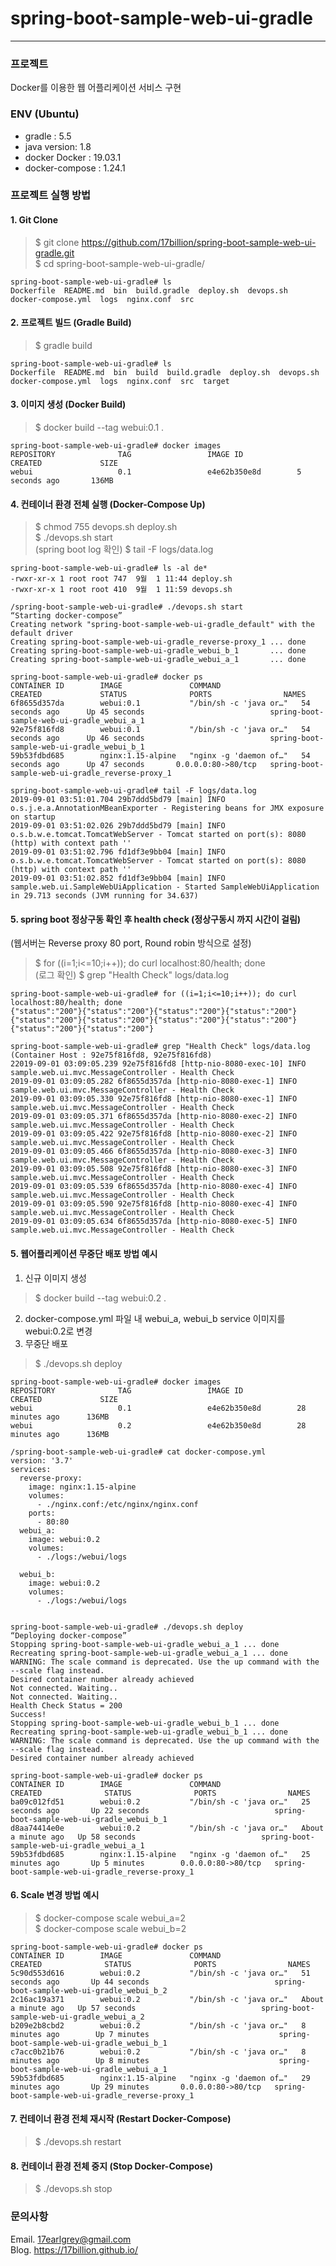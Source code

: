 # spring-boot-sample-web-ui-gradle
----

### 프로젝트
Docker를 이용한 웹 어플리케이션 서비스 구현

### ENV (Ubuntu)
- gradle : 5.5 <br>
- java version: 1.8 <br>
- docker Docker : 19.03.1 <br>
- docker-compose : 1.24.1 <br>

### 프로젝트 실행 방법
#### 1. Git Clone
> $ git clone https://github.com/17billion/spring-boot-sample-web-ui-gradle.git <br>
> $ cd spring-boot-sample-web-ui-gradle/
```
spring-boot-sample-web-ui-gradle# ls
Dockerfile  README.md  bin  build.gradle  deploy.sh  devops.sh  docker-compose.yml  logs  nginx.conf  src
```

#### 2. 프로젝트 빌드 (Gradle Build)
> $ gradle build
```
spring-boot-sample-web-ui-gradle# ls
Dockerfile  README.md  bin  build  build.gradle  deploy.sh  devops.sh  docker-compose.yml  logs  nginx.conf  src  target
```

#### 3. 이미지 생성 (Docker Build)
> $ docker build --tag webui:0.1 .
```
spring-boot-sample-web-ui-gradle# docker images
REPOSITORY              TAG                 IMAGE ID            CREATED             SIZE
webui                   0.1                 e4e62b350e8d        5 seconds ago       136MB
```

#### 4. 컨테이너 환경 전체 실행 (Docker-Compose Up)
> $ chmod 755 devops.sh deploy.sh  <br>
> $ ./devops.sh start <br>
> (spring boot log 확인) $ tail -F logs/data.log
```
spring-boot-sample-web-ui-gradle# ls -al de*
-rwxr-xr-x 1 root root 747  9월  1 11:44 deploy.sh
-rwxr-xr-x 1 root root 410  9월  1 11:59 devops.sh

/spring-boot-sample-web-ui-gradle# ./devops.sh start
“Starting docker-compose”
Creating network "spring-boot-sample-web-ui-gradle_default" with the default driver
Creating spring-boot-sample-web-ui-gradle_reverse-proxy_1 ... done
Creating spring-boot-sample-web-ui-gradle_webui_b_1       ... done
Creating spring-boot-sample-web-ui-gradle_webui_a_1       ... done

spring-boot-sample-web-ui-gradle# docker ps
CONTAINER ID        IMAGE               COMMAND                  CREATED             STATUS              PORTS                NAMES
6f8655d357da        webui:0.1           "/bin/sh -c 'java or…"   54 seconds ago      Up 45 seconds                            spring-boot-sample-web-ui-gradle_webui_a_1
92e75f816fd8        webui:0.1           "/bin/sh -c 'java or…"   54 seconds ago      Up 46 seconds                            spring-boot-sample-web-ui-gradle_webui_b_1
59b53fdbd685        nginx:1.15-alpine   "nginx -g 'daemon of…"   54 seconds ago      Up 47 seconds       0.0.0.0:80->80/tcp   spring-boot-sample-web-ui-gradle_reverse-proxy_1

spring-boot-sample-web-ui-gradle# tail -F logs/data.log
2019-09-01 03:51:01.704 29b7ddd5bd79 [main] INFO  o.s.j.e.a.AnnotationMBeanExporter - Registering beans for JMX exposure on startup
2019-09-01 03:51:02.026 29b7ddd5bd79 [main] INFO  o.s.b.w.e.tomcat.TomcatWebServer - Tomcat started on port(s): 8080 (http) with context path ''
2019-09-01 03:51:02.796 fd1df3e9bb04 [main] INFO  o.s.b.w.e.tomcat.TomcatWebServer - Tomcat started on port(s): 8080 (http) with context path ''
2019-09-01 03:51:02.852 fd1df3e9bb04 [main] INFO  sample.web.ui.SampleWebUiApplication - Started SampleWebUiApplication in 29.713 seconds (JVM running for 34.637)
```

#### 5. spring boot 정상구동 확인 후 health check (정상구동시 까지 시간이 걸림) <br>
(웹서버는 Reverse proxy 80 port, Round robin 방식으로 설정)
> $ for ((i=1;i<=10;i++)); do curl localhost:80/health; done <br>
> (로그 확인) $ grep "Health Check" logs/data.log
```
spring-boot-sample-web-ui-gradle# for ((i=1;i<=10;i++)); do curl localhost:80/health; done
{"status":"200"}{"status":"200"}{"status":"200"}{"status":"200"}{"status":"200"}{"status":"200"}{"status":"200"}{"status":"200"}{"status":"200"}{"status":"200"}

spring-boot-sample-web-ui-gradle# grep "Health Check" logs/data.log
(Container Host : 92e75f816fd8, 92e75f816fd8)
22019-09-01 03:09:05.239 92e75f816fd8 [http-nio-8080-exec-10] INFO  sample.web.ui.mvc.MessageController - Health Check
2019-09-01 03:09:05.282 6f8655d357da [http-nio-8080-exec-1] INFO  sample.web.ui.mvc.MessageController - Health Check
2019-09-01 03:09:05.330 92e75f816fd8 [http-nio-8080-exec-1] INFO  sample.web.ui.mvc.MessageController - Health Check
2019-09-01 03:09:05.371 6f8655d357da [http-nio-8080-exec-2] INFO  sample.web.ui.mvc.MessageController - Health Check
2019-09-01 03:09:05.422 92e75f816fd8 [http-nio-8080-exec-2] INFO  sample.web.ui.mvc.MessageController - Health Check
2019-09-01 03:09:05.466 6f8655d357da [http-nio-8080-exec-3] INFO  sample.web.ui.mvc.MessageController - Health Check
2019-09-01 03:09:05.508 92e75f816fd8 [http-nio-8080-exec-3] INFO  sample.web.ui.mvc.MessageController - Health Check
2019-09-01 03:09:05.539 6f8655d357da [http-nio-8080-exec-4] INFO  sample.web.ui.mvc.MessageController - Health Check
2019-09-01 03:09:05.590 92e75f816fd8 [http-nio-8080-exec-4] INFO  sample.web.ui.mvc.MessageController - Health Check
2019-09-01 03:09:05.634 6f8655d357da [http-nio-8080-exec-5] INFO  sample.web.ui.mvc.MessageController - Health Check
```

#### 5. 웹어플리케이션 무중단 배포 방법 예시
1) 신규 이미지 생성 
> $ docker build --tag webui:0.2 .
2) docker-compose.yml 파일 내 webui_a, webui_b service 이미지를 webui:0.2로 변경
3) 무중단 배포
> $ ./devops.sh deploy
```
spring-boot-sample-web-ui-gradle# docker images
REPOSITORY              TAG                 IMAGE ID            CREATED             SIZE
webui                   0.1                 e4e62b350e8d        28 minutes ago      136MB
webui                   0.2                 e4e62b350e8d        28 minutes ago      136MB

/spring-boot-sample-web-ui-gradle# cat docker-compose.yml
version: '3.7'
services:
  reverse-proxy:
    image: nginx:1.15-alpine
    volumes:
      - ./nginx.conf:/etc/nginx/nginx.conf
    ports:
      - 80:80
  webui_a:
    image: webui:0.2
    volumes:
      - ./logs:/webui/logs

  webui_b:
    image: webui:0.2
    volumes:
      - ./logs:/webui/logs


spring-boot-sample-web-ui-gradle# ./devops.sh deploy
“Deploying docker-compose”
Stopping spring-boot-sample-web-ui-gradle_webui_a_1 ... done
Recreating spring-boot-sample-web-ui-gradle_webui_a_1 ... done
WARNING: The scale command is deprecated. Use the up command with the --scale flag instead.
Desired container number already achieved
Not connected. Waiting..
Not connected. Waiting..
Health Check Status = 200
Success!
Stopping spring-boot-sample-web-ui-gradle_webui_b_1 ... done
Recreating spring-boot-sample-web-ui-gradle_webui_b_1 ... done
WARNING: The scale command is deprecated. Use the up command with the --scale flag instead.
Desired container number already achieved

spring-boot-sample-web-ui-gradle# docker ps
CONTAINER ID        IMAGE               COMMAND                  CREATED              STATUS              PORTS                NAMES
ba09c012fd51        webui:0.2           "/bin/sh -c 'java or…"   25 seconds ago       Up 22 seconds                            spring-boot-sample-web-ui-gradle_webui_b_1
d8aa74414e0e        webui:0.2           "/bin/sh -c 'java or…"   About a minute ago   Up 58 seconds                            spring-boot-sample-web-ui-gradle_webui_a_1
59b53fdbd685        nginx:1.15-alpine   "nginx -g 'daemon of…"   25 minutes ago       Up 5 minutes        0.0.0.0:80->80/tcp   spring-boot-sample-web-ui-gradle_reverse-proxy_1

```

#### 6. Scale 변경 방법 예시
> $ docker-compose scale webui_a=2 <br>
> $ docker-compose scale webui_b=2
```
spring-boot-sample-web-ui-gradle# docker ps
CONTAINER ID        IMAGE               COMMAND                  CREATED              STATUS              PORTS                NAMES
5c90d553d616        webui:0.2           "/bin/sh -c 'java or…"   51 seconds ago       Up 44 seconds                            spring-boot-sample-web-ui-gradle_webui_b_2
2c16ac19a371        webui:0.2           "/bin/sh -c 'java or…"   About a minute ago   Up 57 seconds                            spring-boot-sample-web-ui-gradle_webui_a_2
b209e2b8cbd2        webui:0.2           "/bin/sh -c 'java or…"   8 minutes ago        Up 7 minutes                             spring-boot-sample-web-ui-gradle_webui_b_1
c7acc0b21b76        webui:0.2           "/bin/sh -c 'java or…"   8 minutes ago        Up 8 minutes                             spring-boot-sample-web-ui-gradle_webui_a_1
59b53fdbd685        nginx:1.15-alpine   "nginx -g 'daemon of…"   29 minutes ago       Up 29 minutes       0.0.0.0:80->80/tcp   spring-boot-sample-web-ui-gradle_reverse-proxy_1
```

#### 7. 컨테이너 환경 전체 재시작 (Restart Docker-Compose) <br>
> $ ./devops.sh restart

#### 8. 컨테이너 환경 전체 중지 (Stop  Docker-Compose) <br>
> $ ./devops.sh stop

### 문의사항
Email. 17earlgrey@gmail.com <br>
Blog. https://17billion.github.io/
